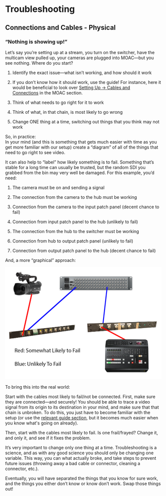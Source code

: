 Troubleshooting
===============

Connections and Cables - Physical
---------------------------------

### “Nothing is showing up!”

Let’s say you’re setting up at a stream, you turn on the switcher, have the multicam view pulled up, your cameras are plugged into MOAC—but you see nothing. Where do you start?

1.  Identify the exact issue—what isn’t working, and how should it work

1.  If you don’t know how it should work, use the guide! For instance, here it would be beneficial to look over [Setting Up -> Cables and Connections](/h.3w8y6r8zqch2) in the MOAC section.

2.  Think of what needs to go right for it to work
3.  Think of what, in that chain, is most likely to go wrong
4.  Change ONE thing at a time, switching out things that you think may not work

So, in practice:  
In your mind (and this is something that gets much easier with time as you get more familiar with our setup) create a “diagram” of all of the things that need to go right to see video.

It can also help to “label” how likely something is to fail. Something that’s stable for a long time can usually be trusted, but the random SDI you grabbed from the bin may very well be damaged. For this example, you’d need:

1.  The camera must be on and sending a signal
2.  The connection from the camera to the hub must be working

1.  Connection from the camera to the input patch panel (decent chance to fail)
2.  Connection from input patch panel to the hub (unlikely to fail)

3.  The connection from the hub to the switcher must be working

1.  Connection from hub to output patch panel (unlikely to fail)
2.  Connection from output patch panel to the hub (decent chance to fail)

And, a more “graphical” approach:

![](images/image4.png)

To bring this into the real world:

Start with the cables most likely to fail/not be connected. First, make sure they are connected—and securely! You should be able to trace a video signal from its origin to its destination in your mind, and make sure that that chain is unbroken. To do this, you just have to become familiar with the setup (or use the [relevant guide section](/h.3w8y6r8zqch2), but it becomes much easier when you know what's going on already).

Then, start with the cables most likely to fail. Is one frail/frayed? Change it, and only it, and see if it fixes the problem.

It’s very important to change only one thing at a time. Troubleshooting is a science, and as with any good science you should only be changing one variable. This way, you can what actually broke, and take steps to prevent future issues (throwing away a bad cable or connector, cleaning a connector, etc.).

Eventually, you will have separated the things that you know for sure work, and the things you either don’t know or know don’t work. Swap those things out!